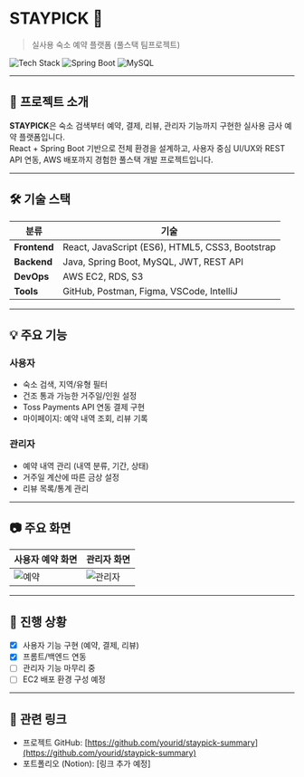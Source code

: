 # STAYPICK 🏨  
> 실사용 숙소 예약 플랫폼 (풀스택 팀프로젝트)

![Tech Stack](https://img.shields.io/badge/React-20232A?style=flat&logo=react&logoColor=61DAFB) 
![Spring Boot](https://img.shields.io/badge/SpringBoot-6DB33F?style=flat&logo=spring-boot&logoColor=white) 
![MySQL](https://img.shields.io/badge/MySQL-005C84?style=flat&logo=mysql&logoColor=white)

---

## 📌 프로젝트 소개  
**STAYPICK**은 숙소 검색부터 예약, 결제, 리뷰, 관리자 기능까지 구현한 실사용 금사 예약 플랫폼입니다.  
React + Spring Boot 기반으로 전체 환경을 설계하고, 사용자 중심 UI/UX와 REST API 연동, AWS 배포까지 경험한 풀스택 개발 프로젝트입니다.

---

## 🛠️ 기술 스택

| 분류       | 기술 |
|------------|-----------|
| **Frontend** | React, JavaScript (ES6), HTML5, CSS3, Bootstrap |
| **Backend**  | Java, Spring Boot, MySQL, JWT, REST API |
| **DevOps**   | AWS EC2, RDS, S3 |
| **Tools**    | GitHub, Postman, Figma, VSCode, IntelliJ

---

## 💡 주요 기능

### 사용자
- 숙소 검색, 지역/유형 필터
- 건조 통과 가능한 거주일/인원 설정
- Toss Payments API 연동 결제 구현
- 마이페이지: 예약 내역 조회, 리뷰 기록

### 관리자
- 예약 내역 관리 (내역 분류, 기간, 상태)
- 거주일 계산에 따른 금상 설정
- 리뷰 목록/통계 관리

---

## 📷 주요 화면

| 사용자 예약 화면 | 관리자 화면 |
|------------------|----------------|
| ![예약](./images/reservation.png) | ![관리자](./images/admin.png) |

---

## 🚧 진행 상황

- [x] 사용자 기능 구현 (예약, 결제, 리뷰)
- [x] 프롬트/백엔드 연동
- [ ] 관리자 기능 마무리 중
- [ ] EC2 배포 환경 구성 예정

---

## 🔗 관련 링크

- 프로젝트 GitHub: [https://github.com/yourid/staypick-summary](https://github.com/yourid/staypick-summary)
- 포트폴리오 (Notion): [링크 추가 예정]
